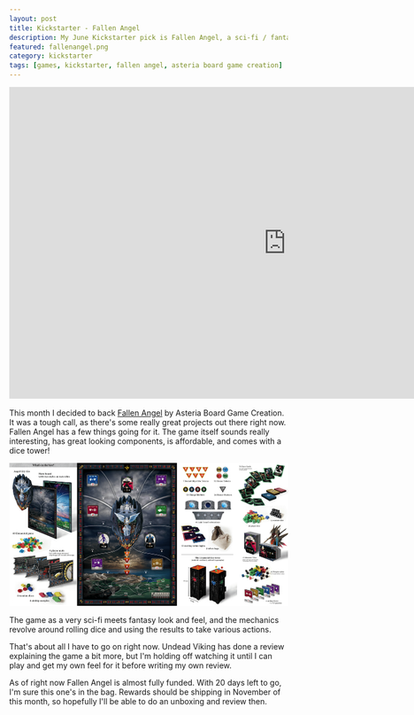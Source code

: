 ```yaml
---
layout: post
title: Kickstarter - Fallen Angel
description: My June Kickstarter pick is Fallen Angel, a sci-fi / fantasy game revolving around rolling and placing dice.
featured: fallenangel.png
category: kickstarter
tags: [games, kickstarter, fallen angel, asteria board game creation]
---
```

<iframe width="1000" height="563" src="https://www.kickstarter.com/projects/1928897770/fallen-angel-0/widget/video.html" frameborder="0" scrolling="no"> </iframe>

This month I decided to back [Fallen Angel](https://www.kickstarter.com/projects/1928897770/fallen-angel-0?ref=hero_thanks) by Asteria Board Game Creation. It was a tough call, as there's some really great projects out there right now. Fallen Angel has a few things going for it. The game itself sounds really interesting, has great looking components, is affordable, and comes with a dice tower!

![Fallen Angel](/images/fallenangel/fallenangel.png)

The game as a very sci-fi meets fantasy look and feel, and the mechanics revolve around rolling dice and using the results to take various actions.

That's about all I have to go on right now. Undead Viking has done a review explaining the game a bit more, but I'm holding off watching it until I can play and get my own feel for it before writing my own review.

As of right now Fallen Angel is almost fully funded. With 20 days left to go, I'm sure this one's in the bag. Rewards should be shipping in November of this month, so hopefully I'll be able to do an unboxing and review then.
